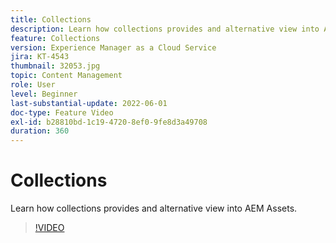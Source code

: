 ```yaml
---
title: Collections
description: Learn how collections provides and alternative view into AEM Assets.
feature: Collections
version: Experience Manager as a Cloud Service
jira: KT-4543
thumbnail: 32053.jpg
topic: Content Management
role: User
level: Beginner
last-substantial-update: 2022-06-01
doc-type: Feature Video
exl-id: b28810bd-1c19-4720-8ef0-9fe8d3a49708
duration: 360
---
```

# Collections

Learn how collections provides and alternative view into AEM Assets.

>[!VIDEO](https://video.tv.adobe.com/v/32053?quality=12&learn=on)
